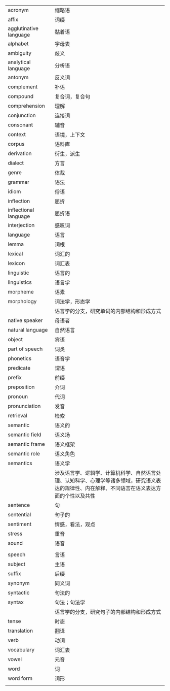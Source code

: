 |                        |                                                              |
| ---------------------- | ------------------------------------------------------------ |
| acronym                | 缩略语                                                       |
| affix                  | 词缀                                                         |
| agglutinative language | 黏着语                                                       |
| alphabet               | 字母表                                                       |
| ambiguity              | 歧义                                                         |
| analytical language    | 分析语                                                       |
| antonym                | 反义词                                                       |
| complement             | 补语                                                         |
| compound               | 复合词，复合句                                               |
| comprehension          | 理解                                                         |
| conjunction            | 连接词                                                       |
| consonant              | 辅音                                                         |
| context                | 语境，上下文                                                 |
| corpus                 | 语料库                                                       |
| derivation             | 衍生，派生                                                   |
| dialect                | 方言                                                         |
| genre                  | 体裁                                                         |
| grammar                | 语法                                                         |
| idiom                  | 俗语                                                         |
| inflection             | 屈折                                                         |
| inflectional language  | 屈折语                                                       |
| interjection           | 感叹词                                                       |
| language               | 语言                                                         |
| lemma                  | 词根                                                         |
| lexical                | 词汇的                                                       |
| lexicon                | 词汇表                                                       |
| linguistic             | 语言的                                                       |
| linguistics            | 语言学                                                       |
| morpheme               | 语素                                                         |
| morphology             | 词法学，形态学                                               |
|                        | 语言学的分支，研究单词的内部结构和形成方式                   |
| native speaker         | 母语者                                                       |
| natural language       | 自然语言                                                     |
| object                 | 宾语                                                         |
| part of speech         | 词类                                                         |
| phonetics              | 语音学                                                       |
| predicate              | 谓语                                                         |
| prefix                 | 前缀                                                         |
| preposition            | 介词                                                         |
| pronoun                | 代词                                                         |
| pronunciation          | 发音                                                         |
| retrieval              | 检索                                                         |
| semantic               | 语义的                                                       |
| semantic field         | 语义场                                                       |
| semantic frame         | 语义框架                                                     |
| semantic role          | 语义角色                                                     |
| semantics              | 语义学                                                       |
|                        | 涉及语言学、逻辑学、计算机科学、自然语言处理、认知科学、心理学等诸多领域，研究语义表达的规律性、内在解释、不同语言在语义表达方面的个性以及共性 |
| sentence               | 句                                                           |
| sentential             | 句子的                                                       |
| sentiment              | 情感，看法，观点                                             |
| stress                 | 重音                                                         |
| sound                  | 语音                                                         |
|                        |                                                              |
| speech                 | 言语                                                         |
| subject                | 主语                                                         |
| suffix                 | 后缀                                                         |
| synonym                | 同义词                                                       |
| syntactic              | 句法的                                                       |
| syntax                 | 句法；句法学                                                 |
|                        | 语言学的分支，研究句子的内部结构和形成方式                   |
| tense                  | 时态                                                         |
| translation            | 翻译                                                         |
| verb                   | 动词                                                         |
| vocabulary             | 词汇表                                                       |
| vowel                  | 元音                                                         |
| word                   | 词                                                           |
| word form              | 词形                                                         |
|                        |                                                              |

